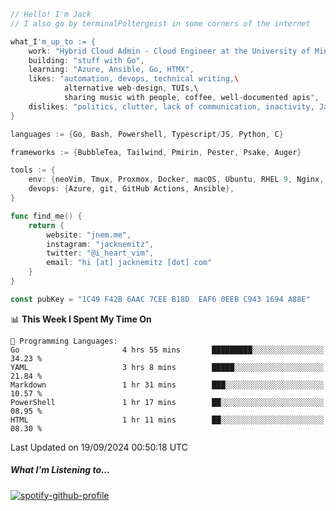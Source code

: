 ```go
// Hello! I'm Jack
// I also go by terminalPoltergeist in some corners of the internet

what_I'm_up_to := {
    work: "Hybrid Cloud Admin - Cloud Engineer at the University of Minnesota",
    building: "stuff with Go",
    learning: "Azure, Ansible, Go, HTMX",
    likes: "automation, devops, technical writing,\
            alternative web-design, TUIs,\
            sharing music with people, coffee, well-documented apis",
    dislikes: "politics, clutter, lack of communication, inactivity, Java",
}

languages := {Go, Bash, Powershell, Typescript/JS, Python, C}

frameworks := {BubbleTea, Tailwind, Pmirin, Pester, Psake, Auger}

tools := {
    env: {neoVim, Tmux, Proxmox, Docker, macOS, Ubuntu, RHEL 9, Nginx, DigitalOcean, Cloudflare},
    devops: {Azure, git, GitHub Actions, Ansible},
}

func find_me() {
    return {
        website: "jnem.me",
        instagram: "jacknemitz",
        twitter: "@i_heart_vim",
        email: "hi [at] jacknemitz [dot] com"
    }
}

const pubKey = "1C49 F42B 6AAC 7CEE B18D  EAF6 0EEB C943 1694 A88E"
```

<!--START_SECTION:waka-->
📊 **This Week I Spent My Time On** 

```text
💬 Programming Languages: 
Go                       4 hrs 55 mins       █████████░░░░░░░░░░░░░░░░   34.23 % 
YAML                     3 hrs 8 mins        █████░░░░░░░░░░░░░░░░░░░░   21.84 % 
Markdown                 1 hr 31 mins        ███░░░░░░░░░░░░░░░░░░░░░░   10.57 % 
PowerShell               1 hr 17 mins        ██░░░░░░░░░░░░░░░░░░░░░░░   08.95 % 
HTML                     1 hr 11 mins        ██░░░░░░░░░░░░░░░░░░░░░░░   08.30 % 
```


 Last Updated on 19/09/2024 00:50:18 UTC
<!--END_SECTION:waka-->

##### What I'm Listening to...

[![spotify-github-profile](https://jnem.me/listening-item?maxAge=2592000)](https://jnem.me/listening)
